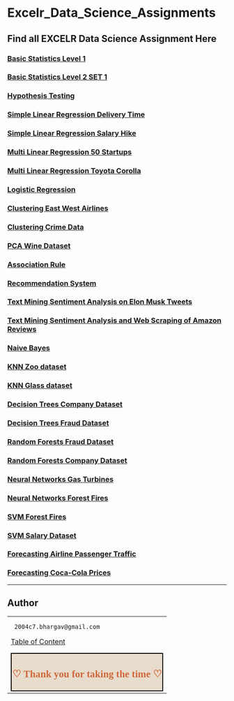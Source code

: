 # Excelr_Data_Science_Assignments

## Find all EXCELR Data Science Assignment Here

### [Basic Statistics Level 1](https://github.com/BhargavSimha25/Basic_stats_1)

### [Basic Statistics Level 2 SET 1](https://github.com/BhargavSimha25/Confidence-Interval)

### [Hypothesis Testing](https://github.com/MoinDalvs/Assignment_Hypothesis_test)

### [Simple Linear Regression Delivery Time]()

### [Simple Linear Regression Salary Hike]()

### [Multi Linear Regression 50 Startups]()

### [Multi Linear Regression Toyota Corolla]()

### [Logistic Regression](https://github.com/MoinDalvs/Assignment_Logistic_Regression)

### [Clustering East West Airlines](https://github.com/MoinDalvs/Assignment_East-West_Airlines)

### [Clustering Crime Data](https://github.com/MoinDalvs/Assignment_Crime_data_Clustering)

### [PCA Wine Dataset](https://github.com/MoinDalvs/Assignment_PCA_Wine_Dataset)

### [Association Rule](https://github.com/MoinDalvs/Assignment_Association_Rules)

### [Recommendation System](https://github.com/MoinDalvs/Assignment_Recommendation_System_Books)

### [Text Mining Sentiment Analysis on Elon Musk Tweets](https://github.com/MoinDalvs/Sentiment_Analysis_on_-Elon_musk_Tweets)

### [Text Mining Sentiment Analysis and Web Scraping of Amazon Reviews](https://github.com/MoinDalvs/Assignment_Web_Scraping_Emotion_Mining)

### [Naive Bayes](https://github.com/MoinDalvs/Assignment_Naive_Bayes_Salary_dataset)

### [KNN Zoo dataset](https://github.com/MoinDalvs/Assignment_KNN_Zoo)

### [KNN Glass dataset](https://github.com/MoinDalvs/Assignment_KNN_Glass)

### [Decision Trees Company Dataset](https://github.com/MoinDalvs/Assignment_Decision_Tree_1)

### [Decision Trees Fraud Dataset](https://github.com/MoinDalvs/Assignment_Decision_Tree_2)

### [Random Forests Fraud Dataset](https://github.com/MoinDalvs/Assignment_Random_Forest_1)

### [Random Forests Company Dataset](https://github.com/MoinDalvs/Assignment_Random_Forest_2)

### [Neural Networks Gas Turbines](https://github.com/MoinDalvs/Neural_Network_Regression_Gas_Turbines)

### [Neural Networks Forest Fires](https://github.com/MoinDalvs/Neural_Networks_Forest_Fire_Classification)

### [SVM Forest Fires](https://github.com/MoinDalvs/Assignment_SVM_Forest_Fire_Prediction)

### [SVM Salary Dataset](https://github.com/MoinDalvs/Assignment_SVM_Salary_Dataset)

### [Forecasting Airline Passenger Traffic](https://github.com/MoinDalvs/Forecasting_Airline_Passengers_Traffic)

### [Forecasting Coca-Cola Prices](https://github.com/MoinDalvs/Forecasting_CocaCola_prices.)

___

## Author

<table>
<tr>
<td>
     
     2004c7.bhargav@gmail.com


[Table of Content](#0.1)

<div style="display:fill;
            border-radius: false;
            border-style: solid;
            border-color:#000000;
            border-style: false;
            border-width: 2px;
            color:#CF673A;
            font-size:15px;
            font-family: Georgia;
            background-color:#E8DCCC;
            text-align:center;
            letter-spacing:0.1px;
            padding: 0.1em;">

**<h2>♡ Thank you for taking the time ♡**
